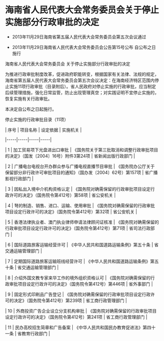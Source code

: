 # 海南省人民代表大会常务委员会关于停止实施部分行政审批的决定

- 2013年11月29日海南省第五届人民代表大会常务委员会第五次会议通过

- 2013年11月29日海南省人民代表大会常务委员会公告第15号公布 自公布之日施行

<!-- INFO END -->

海南省人民代表大会常务委员会 关于停止实施部分行政审批的决定

为推进行政审批制度改革，促进政府职能转变，根据国家有关法律、法规的规定，海南省第五届人民代表大会常务委员会第五次会议决定：在海南经济特区范围内停止实施11项行政审批（目录附后）。省人民政府对停止实施的行政审批，应当制定后续管理措施，强化日常监管，防止出现管理真空；对实践证明不宜停止实施的，恢复实施有关行政审批。

本决定自公布之日起施行。

停止实施的行政审批目录（11项）

<!-- TABLE -->

| 序号 | 项目名称 | 设定依据 | 实施机关 |

|-----|-----|-----|-----|

| 1 | 加工贸易项下光盘进出口审批 | 《国务院关于第三批取消和调整行政审批项目的决定》（国发〔2004〕16号）附件3第24项 | 省新闻出版行政部门 |

| 2 | 广播电台电视台开办群众参与广播电视直播节目审批 | 《国务院办公厅关于保留部分非行政许可审批项目的通知》（国办发〔2004〕62号）第157项 | 省广播影视行政部门 |

| 3 | 因私出入境中介机构资格认定 | 《国务院对确需保留的行政审批项目设定行政许可的决定》（国务院令第412号）第58项 | 省公安机关 |

| 4 | 弩的制造、销售、进口、运输、使用审批 | 《国务院对确需保留的行政审批项目设定行政许可的决定》（国务院令第412号）第32项 | 省公安机关 |

| 5 | 香港法律执业者、澳门执业律师申请法律顾问证核准 | 《国务院对确需保留的行政审批项目设定行政许可的决定》（国务院令第412号）第71项 | 省司法行政部门 |

| 6 | 国际道路旅客运输经营许可 | 《中华人民共和国道路运输条例》第五十条 | 省交通运输管理部门 |

| 7 | 定期国际道路旅客运输班线经营许可 | 《中华人民共和国道路运输条例》第五十条 | 省交通运输管理部门 |

| 8 | 介绍外国文教专家来华工作的境外组织资格认可 | 《国务院对确需保留的行政审批项目设定行政许可的决定》（国务院令第412号）第446项 | 省外事部门 |

| 9 | 固定形式印刷品广告登记 | 《国务院对确需保留的行政审批项目设定行政许可的决定》（国务院令第412号）第239项 | 省工商行政管理部门 |

| 10 | 外商投资广告企业设立分支机构审批 | 《国务院对确需保留的行政审批项目设定行政许可的决定》（国务院令第412号）第241项 | 省工商行政管理部门 |

| 11 | 民办高校招生简章和广告备案 | 《中华人民共和国民办教育促进法》第四十一条 | 省教育行政部门 |

<!-- TABLE END -->
